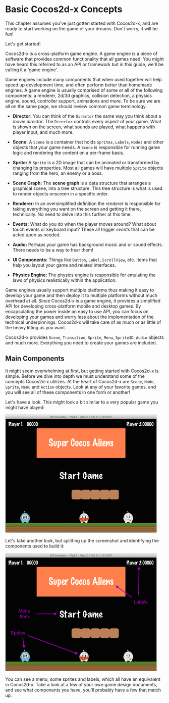 # Basic Cocos2d-x Concepts
This chapter assumes you've just gotten started with Cocos2d-x, and are ready to
start working on the game of your dreams. Don't worry, it will be fun!

Let's get started!

Cocos2d-x is a cross-platform game engine. A game engine is a piece of software
that provides common functionality that all games need. You might have heard this referred to as an API or framework but in this guide, we'll be calling it a
'game engine'.

Game engines include many components that when used together will help speed up
development time, and often perform better than homemade engines. A game engine
is usually comprised of some or all of the following components: a renderer,
2d/3d graphics, collision detection, a physics engine, sound, controller support, animations and more. To be sure we are all on the same page, we should review common game terminology.

* __Director:__ You can think of the `Director` the same way you think about a
_movie director_. The `Director` controls every aspect of your game. What is shown on the screen, what sounds are played, what happens with player input, and much more.

* __Scene:__ A `Scene` is a container that holds `Sprites`, `Labels`, `Nodes` and other objects that your game needs. A `Scene` is responsible for running game logic and rendering the content on a per-frame basis.

* __Sprite:__ A `Sprite` is a 2D image that can be animated or transformed by changing its properties. Most all games will have multiple `Sprite` objects ranging from the hero, an enemy or a boss.

* __Scene Graph:__ The __scene graph__ is a data structure that arranges a graphical scene, into a tree structure. This tree structure is what is used to render objects onscreen in a specific order.

* __Renderer:__ In an oversimplified definition the _renderer_ is responsible for taking everything you want on the screen and getting it there, technically. No need to delve into this further at this time.

* __Events:__ What do you do when the player moves around? What about touch events or keyboard input? These all trigger _events_ that can be acted upon as needed.

* __Audio:__ Perhaps your game has background music and or sound effects. There
needs to be a way to hear them!

* __UI Components:__ Things like `Button`, `Label`, `ScrollView`, etc. Items that help you layout your game and related interfaces.

* __Physics Engine:__ The physics engine is responsible for emulating the laws of physics realistically within the application.

Game engines usually support multiple platforms thus making it easy to develop your game and then deploy it to multiple platforms without much overhead at all. Since Cocos2d-x is a game engine, it provides a simplified API for developing cross-platform mobile and desktop games. By encapsulating the power inside an easy to use API, you can focus on developing your games and worry less about the implementation of the technical underpinnings. Cocos2d-x will take care of as much or as little of the heavy lifting as you want.

Cocos2d-x provides `Scene`, `Transition`, `Sprite`, `Menu`, `Sprite3D`, `Audio`
objects and much more. Everything you need to create your games are included.

## Main Components
It might seem overwhelming at first, but getting started with Cocos2d-x is
simple. Before we dive into depth we must understand some of the concepts
Cocos2d-x utilizes. At the heart of Cocos2d-x are `Scene`, `Node`, `Sprite`,
`Menu` and `Action` objects. Look at any of your favorite games, and you will
see all of these components in one form or another!

Let's have a look. This might look a bit similar to a very popular game you might have played:

![](basic_concepts-img/2n_main.png "")

Let's take another look, but splitting up the screenshot and identifying the
components used to build it:

![](basic_concepts-img/2n_annotated_scaled.png "")

You can see a menu, some sprites and labels, which all have an equivalent in
Cocos2d-x.  Take a look at a few of your own game design documents, and see what
components you have, you'll probably have a few that match up.
